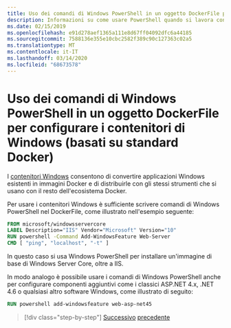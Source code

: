```yaml
---
title: Uso dei comandi di Windows PowerShell in un oggetto DockerFile per configurare i contenitori di Windows (basati su standard Docker)
description: Informazioni su come usare PowerShell quando si lavora con Docker nei contenitori di Windows
ms.date: 02/15/2019
ms.openlocfilehash: e91d278aef1365a111e8d67ff04092dfc6a44185
ms.sourcegitcommit: 7588136e355e10cbc2582f389c90c127363c02a5
ms.translationtype: MT
ms.contentlocale: it-IT
ms.lasthandoff: 03/14/2020
ms.locfileid: "68673578"
---
```

# <a name="using-windows-powershell-commands-in-a-dockerfile-to-set-up-windows-containers-docker-standard-based"></a>Uso dei comandi di Windows PowerShell in un oggetto DockerFile per configurare i contenitori di Windows (basati su standard Docker)

I [contenitori Windows](/virtualization/windowscontainers/about/index) consentono di convertire applicazioni Windows esistenti in immagini Docker e di distribuirle con gli stessi strumenti che si usano con il resto dell'ecosistema Docker.

Per usare i contenitori Windows è sufficiente scrivere comandi di Windows PowerShell nel DockerFile, come illustrato nell'esempio seguente:

```Dockerfile
FROM microsoft/windowsservercore
LABEL Description="IIS" Vendor="Microsoft" Version="10"
RUN powershell -Command Add-WindowsFeature Web-Server
CMD [ "ping", "localhost", "-t" ]
```

In questo caso si usa Windows PowerShell per installare un'immagine di base di Windows Server Core, oltre a IIS.

In modo analogo è possibile usare i comandi di Windows PowerShell anche per configurare componenti aggiuntivi come i classici ASP.NET 4.x, .NET 4.6 o qualsiasi altro software Windows, come illustrato di seguito:

```Dockerfile
RUN powershell add-windowsfeature web-asp-net45
```

>[!div class="step-by-step"]
>[Successivo](visual-studio-tools-for-docker.md)
>[precedente](build-aspnet-core-applications-linux-containers-aks-kubernetes.md)
